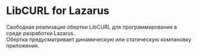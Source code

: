 # LibCURL for Lazarus

Свободная реализация обертки LibCURL для программирования в среде разработки Lazarus. <br>
Обертка предусматривает динамическую или статическую компановку приложения.

